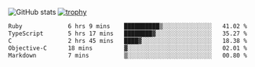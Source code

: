 ![GitHub stats](https://github-readme-stats.vercel.app/api?username=ksk001100&show_icons=true&theme=tokyonight)
[![trophy](https://github-profile-trophy.vercel.app/?username=ksk001100&theme=onedark)](https://github.com/ryo-ma/github-profile-trophy)

<!--START_SECTION:waka-->

```txt
Ruby             6 hrs 9 mins    ██████████▒░░░░░░░░░░░░░░   41.02 %
TypeScript       5 hrs 17 mins   ████████▓░░░░░░░░░░░░░░░░   35.27 %
C                2 hrs 45 mins   ████▓░░░░░░░░░░░░░░░░░░░░   18.38 %
Objective-C      18 mins         ▓░░░░░░░░░░░░░░░░░░░░░░░░   02.01 %
Markdown         7 mins          ▒░░░░░░░░░░░░░░░░░░░░░░░░   00.80 %
```

<!--END_SECTION:waka-->
